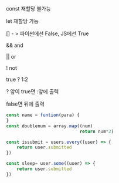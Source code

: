 const 재할당 불가능

let 재할당 가능 

[] - > 파이썬에선 False, JS에선 True

&& and

|| or

! not

true ? 1:2 

? 앞이 true면 :앞에 출력

false면 뒤에 출력

```javascript
const name = funtion(para) {
}
const doublenum = array.map((num)
                            return num*2)
```

```javascript
const issubmit = users.every((user) => {
    return user.submitted
}) 
```

```javascript
const sleep= user.some((user) => {
    return user.submitted
})
```

